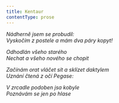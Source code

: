 ```yaml
---
title: Kentaur
contentType: prose
---
```


<section>

_Nádherně jsem se probudil:  
Vyskočím z postele a mám dva páry kopyt!_

</section>

<section>

_Odhodlán všeho starého  
Nechat a všeho nového se chopit_

</section>

<section>

_Začínám orat vláčet sít a sklízet daktylem  
Uznání čtená z očí Pegase:_

</section>

<section>

_V zrcadle podoben jsa kobyle  
Poznávám se jen po hlase_

</section>
